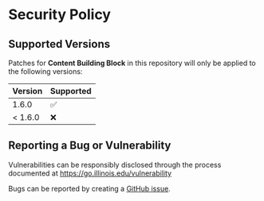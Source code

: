 # Security Policy

## Supported Versions

Patches for **Content Building Block** in this repository will only be applied to the following versions:

| Version  | Supported          |
|----------| ------------------ |
| 1.6.0    | :white_check_mark: |
| < 1.6.0 | :x: |


## Reporting a Bug or Vulnerability

Vulnerabilities can be responsibly disclosed through the process
 documented at https://go.illinois.edu/vulnerability

Bugs can be reported by creating a [GitHub issue](https://github.com/rokwire/content-building-block/issues/new?assignees=&labels=bug&template=bug_report.md&title=%5BBUG%5D+).
